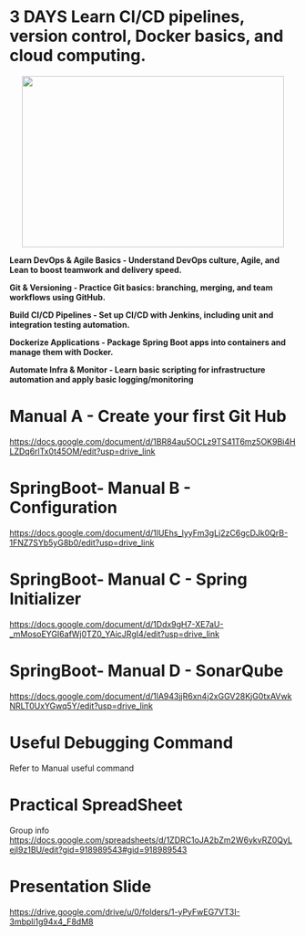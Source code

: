# 3 DAYS Learn CI/CD pipelines, version control, Docker basics, and cloud computing.

<p align="center">

  <img width="460" height="300" src="./pic/kubernetes.jpg">
</p>

<b>

Learn DevOps & Agile Basics - Understand DevOps culture, Agile, and Lean to boost teamwork and delivery speed.

Git & Versioning - Practice Git basics: branching, merging, and team workflows using GitHub.

Build CI/CD Pipelines - Set up CI/CD with Jenkins, including unit and integration testing automation.

Dockerize Applications - Package Spring Boot apps into containers and manage them with Docker.

Automate Infra & Monitor - Learn basic scripting for infrastructure automation and apply basic logging/monitoring


</b>

# Manual A - Create your first Git Hub
https://docs.google.com/document/d/1BR84au5OCLz9TS41T6mz5OK9Bi4HLZDq6rlTx0t45OM/edit?usp=drive_link

# SpringBoot- Manual B - Configuration
https://docs.google.com/document/d/1lUEhs_lyyFm3gLj2zC6gcDJk0QrB-1FNZ7SYb5yG8b0/edit?usp=drive_link

# SpringBoot- Manual C - Spring Initializer
https://docs.google.com/document/d/1Ddx9gH7-XE7aU-_mMosoEYGI6afWj0TZ0_YAicJRgI4/edit?usp=drive_link

# SpringBoot- Manual D - SonarQube
https://docs.google.com/document/d/1lA943jjR6xn4j2xGGV28KjG0txAVwkNRLT0UxYGwq5Y/edit?usp=drive_link



# Useful Debugging Command
Refer to Manual useful command

# Practical SpreadSheet
Group info
https://docs.google.com/spreadsheets/d/1ZDRC1oJA2bZm2W6ykvRZ0QyLejI9z1BU/edit?gid=918989543#gid=918989543

# Presentation Slide
https://drive.google.com/drive/u/0/folders/1-yPyFwEG7VT3I-3mbpli1g94x4_F8dM8
